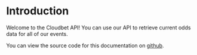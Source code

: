 # Introduction

Welcome to the Cloudbet API! You can use our API to retrieve current odds data for all of our events.

You can view the source code for this documentation on [github](https://github.com/cloudbet/docs).